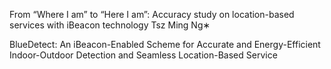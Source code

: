 From “Where I am” to “Here I am”: Accuracy study on location-based services with iBeacon
technology
Tsz Ming Ng∗

BlueDetect: An iBeacon-Enabled Scheme for Accurate
and Energy-Efficient Indoor-Outdoor Detection and
Seamless Location-Based Service
